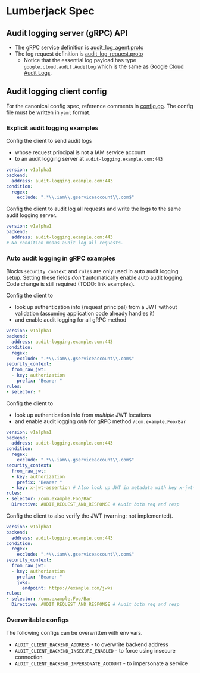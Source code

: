 # Lumberjack Spec

## Audit logging server (gRPC) API

-   The gRPC service definition is
    [audit_log_agent.proto](protos/v1alpha1/audit_log_agent.proto)
-   The log request definition is
    [audit_log_request.proto](protos/v1alpha1/audit_log_request.proto)
    -   Notice that the essential log payload has type
        `google.cloud.audit.AuditLog` which is the same as Google
        [Cloud Audit Logs](https://github.com/googleapis/googleapis/blob/master/google/cloud/audit/audit_log.proto).

## Audit logging client config

For the canonical config spec, reference comments in
[config.go](clients/go/apis/v1alpha1/config.go). The config file must be written
in `yaml` format.

### Explicit audit logging examples

Config the client to send audit logs

-   whose request principal is not a IAM service account
-   to an audit logging server at `audit-logging.example.com:443`

```yaml
version: v1alpha1
backend:
  address: audit-logging.example.com:443
condition:
  regex:
    exclude: ".*\\.iam\\.gserviceaccount\\.com$"
```

Config the client to audit log all requests and write the logs to the same audit
logging server.

```yaml
version: v1alpha1
backend:
  address: audit-logging.example.com:443
# No condition means audit log all requests.
```

### Auto audit logging in gRPC examples

Blocks `security_context` and `rules` are only used in auto audit logging setup.
Setting these fields *don't* automatically enable auto audit logging. Code
change is still required (TODO: link examples).

Config the client to

-   look up authentication info (request principal) from a JWT without
    validation (assuming application code already handles it)
-   and enable audit logging for all gRPC method

```yaml
version: v1alpha1
backend:
  address: audit-logging.example.com:443
condition:
  regex:
    exclude: ".*\\.iam\\.gserviceaccount\\.com$"
security_context:
  from_raw_jwt:
  - key: authorization
    prefix: "Bearer "
rules:
- selector: *
```

Config the client to

-   look up authentication info from *multiple* JWT locations
-   and enable audit logging *only* for gRPC method `/com.example.Foo/Bar`

```yaml
version: v1alpha1
backend:
  address: audit-logging.example.com:443
condition:
  regex:
    exclude: ".*\\.iam\\.gserviceaccount\\.com$"
security_context:
  from_raw_jwt:
  - key: authorization
    prefix: "Bearer "
  - key: x-jwt-assertion # Also look up JWT in metadata with key x-jwt-assertion
rules:
- selector: /com.example.Foo/Bar
  Directive: AUDIT_REQUEST_AND_RESPONSE # Audit both req and resp
```

Config the client to also verify the JWT (warning: not implemented).

```yaml
version: v1alpha1
backend:
  address: audit-logging.example.com:443
condition:
  regex:
    exclude: ".*\\.iam\\.gserviceaccount\\.com$"
security_context:
  from_raw_jwt:
  - key: authorization
    prefix: "Bearer "
    jwks:
      endpoint: https://example.com/jwks
rules:
- selector: /com.example.Foo/Bar
  Directive: AUDIT_REQUEST_AND_RESPONSE # Audit both req and resp
```

### Overwritable configs

The following configs can be overwritten with env vars.

-   `AUDIT_CLIENT_BACKEND_ADDRESS` - to overwrite backend address
-   `AUDIT_CLIENT_BACKEND_INSECURE_ENABLED` - to force using insecure connection
-   `AUDIT_CLIENT_BACKEND_IMPERSONATE_ACCOUNT` - to impersonate a service
